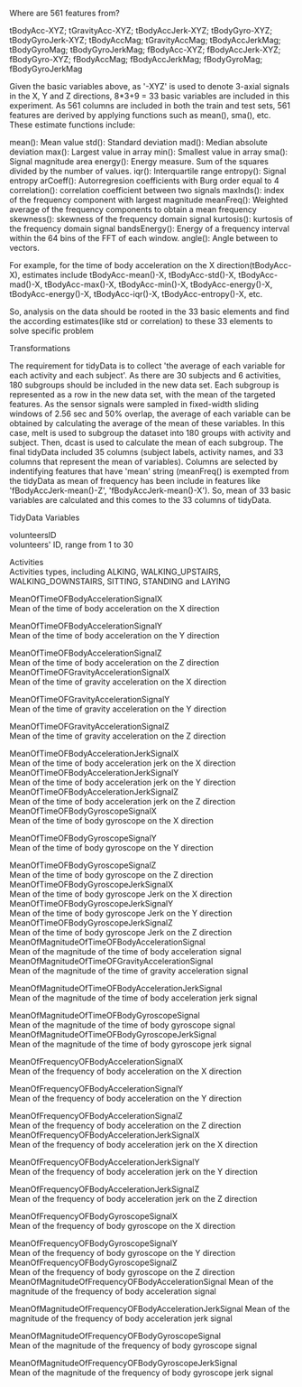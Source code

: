 Where are 561 features from?

tBodyAcc-XYZ; tGravityAcc-XYZ; tBodyAccJerk-XYZ; tBodyGyro-XYZ; tBodyGyroJerk-XYZ; tBodyAccMag; tGravityAccMag; tBodyAccJerkMag; tBodyGyroMag; tBodyGyroJerkMag; fBodyAcc-XYZ; fBodyAccJerk-XYZ; fBodyGyro-XYZ; fBodyAccMag; fBodyAccJerkMag; fBodyGyroMag; fBodyGyroJerkMag

Given the basic variables above, as '-XYZ' is used to denote 3-axial signals in the X, Y and Z directions, 8*3+9 = 33 basic variables are included in this experiment. As 561 columns are included in both the train and test sets, 561 features are derived by applying functions such as mean(), sma(), etc. These estimate functions include:

mean(): Mean value
std(): Standard deviation
mad(): Median absolute deviation 
max(): Largest value in array
min(): Smallest value in array
sma(): Signal magnitude area
energy(): Energy measure. Sum of the squares divided by the number of values. 
iqr(): Interquartile range 
entropy(): Signal entropy
arCoeff(): Autorregresion coefficients with Burg order equal to 4
correlation(): correlation coefficient between two signals
maxInds(): index of the frequency component with largest magnitude
meanFreq(): Weighted average of the frequency components to obtain a mean frequency
skewness(): skewness of the frequency domain signal 
kurtosis(): kurtosis of the frequency domain signal 
bandsEnergy(): Energy of a frequency interval within the 64 bins of the FFT of each window.
angle(): Angle between to vectors.

For example, for the time of body acceleration on the X direction(tBodyAcc-X), estimates include tBodyAcc-mean()-X, tBodyAcc-std()-X, tBodyAcc-mad()-X, tBodyAcc-max()-X, tBodyAcc-min()-X, tBodyAcc-energy()-X, tBodyAcc-energy()-X, tBodyAcc-iqr()-X, tBodyAcc-entropy()-X, etc.

So, analysis on the data should be rooted in the 33 basic elements and find the according estimates(like std or correlation) to these 33 elements to solve specific problem

Transformations

The requirement for tidyData is to collect 'the average of each variable for each activity and each subject'. As there are 30 subjects and 6 activities, 180 subgroups should be included in the new data set. Each subgroup is represented as a row in the new data set, with the mean of the targeted features. 
As the sensor signals were sampled in fixed-width sliding windows of 2.56 sec and 50% overlap, the average of each variable can be obtained by calculating the average of the mean of these variables. In this case, melt is used to subgroup the dataset into 180 groups with activity and subject. Then, dcast is used to calculate the mean of each subgroup. 
The final tidyData included 35 columns (subject labels, activity names, and 33 columns that represent the mean of variables). Columns are selected by indentifying features that have 'mean' string (meanFreq() is exempted from the tidyData as mean of frequency has been include in features like 'fBodyAccJerk-mean()-Z', 'fBodyAccJerk-mean()-X'). So, mean of 33 basic variables are calculated and this comes to the 33 columns of tidyData. 

TidyData Variables

volunteersID                              
	volunteers' ID, range from 1 to 30

Activities                                            
	Activities types, including ALKING, WALKING_UPSTAIRS, WALKING_DOWNSTAIRS, SITTING, STANDING and LAYING

MeanOfTimeOFBodyAccelerationSignalX                   
	Mean of the time of body acceleration on the X direction

MeanOfTimeOFBodyAccelerationSignalY                   
	Mean of the time of body acceleration on the Y direction

MeanOfTimeOFBodyAccelerationSignalZ           
	Mean of the time of body acceleration on the Z direction        
MeanOfTimeOFGravityAccelerationSignalX         
       Mean of the time of gravity acceleration on the X direction

MeanOfTimeOFGravityAccelerationSignalY                
       Mean of the time of gravity acceleration on the Y direction

MeanOfTimeOFGravityAccelerationSignalZ                
       Mean of the time of gravity acceleration on the Z direction

MeanOfTimeOFBodyAccelerationJerkSignalX         
       Mean of the time of body acceleration jerk on the X direction      
MeanOfTimeOFBodyAccelerationJerkSignalY           
       Mean of the time of body acceleration jerk on the Y direction      
MeanOfTimeOFBodyAccelerationJerkSignalZ             
       Mean of the time of body acceleration jerk on the Z direction      
MeanOfTimeOFBodyGyroscopeSignalX               
       Mean of the time of body gyroscope on the X direction      

MeanOfTimeOFBodyGyroscopeSignalY                      
       Mean of the time of body gyroscope on the Y direction      

MeanOfTimeOFBodyGyroscopeSignalZ           
       Mean of the time of body gyroscope on the Z direction                 
MeanOfTimeOFBodyGyroscopeJerkSignalX       
       Mean of the time of body gyroscope Jerk on the X direction                 
MeanOfTimeOFBodyGyroscopeJerkSignalY                  
       Mean of the time of body gyroscope Jerk on the Y direction                 
MeanOfTimeOFBodyGyroscopeJerkSignalZ           
       Mean of the time of body gyroscope Jerk on the Z direction                        
MeanOfMagnitudeOfTimeOFBodyAccelerationSignal   
       Mean of the magnitude of the time of body acceleration signal                 
MeanOfMagnitudeOfTimeOFGravityAccelerationSignal      
       Mean of the magnitude of the time of gravity acceleration signal                 

MeanOfMagnitudeOfTimeOFBodyAccelerationJerkSignal     
       Mean of the magnitude of the time of body acceleration jerk signal                 

MeanOfMagnitudeOfTimeOFBodyGyroscopeSignal            
       Mean of the magnitude of the time of body gyroscope signal                 
MeanOfMagnitudeOfTimeOFBodyGyroscopeJerkSignal     
       Mean of the magnitude of the time of body gyroscope jerk signal                    

MeanOfFrequencyOFBodyAccelerationSignalX              
	Mean of the frequency of body acceleration on the X direction

MeanOfFrequencyOFBodyAccelerationSignalY              
	Mean of the frequency of body acceleration on the Y direction

MeanOfFrequencyOFBodyAccelerationSignalZ            
	Mean of the frequency of body acceleration on the Z direction  
MeanOfFrequencyOFBodyAccelerationJerkSignalX        
	Mean of the frequency of body acceleration jerk on the X direction  

MeanOfFrequencyOFBodyAccelerationJerkSignalY          
	Mean of the frequency of body acceleration jerk on the Y direction  

MeanOfFrequencyOFBodyAccelerationJerkSignalZ          
	Mean of the frequency of body acceleration jerk on the Z direction  

MeanOfFrequencyOFBodyGyroscopeSignalX                
	Mean of the frequency of body gyroscope on the X direction   

MeanOfFrequencyOFBodyGyroscopeSignalY    
	Mean of the frequency of body gyroscope on the Y direction               
MeanOfFrequencyOFBodyGyroscopeSignalZ                 
	Mean of the frequency of body gyroscope on the Z direction               
MeanOfMagnitudeOfFrequencyOFBodyAccelerationSignal
	Mean of the magnitude of the frequency of body acceleration signal 

MeanOfMagnitudeOfFrequencyOFBodyAccelerationJerkSignal
	Mean of the magnitude of the frequency of body acceleration jerk signal

MeanOfMagnitudeOfFrequencyOFBodyGyroscopeSignal       
	Mean of the magnitude of the frequency of body gyroscope signal

MeanOfMagnitudeOfFrequencyOFBodyGyroscopeJerkSignal   
	Mean of the magnitude of the frequency of body gyroscope jerk signal

